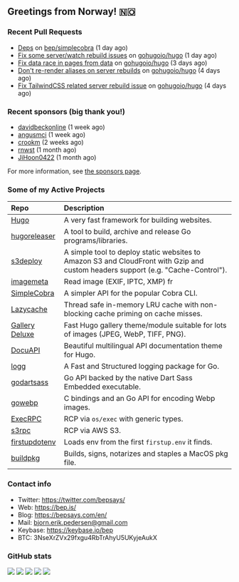 ## Greetings from Norway! 🇳🇴

### Recent Pull Requests

- [Deps](https://github.com/bep/simplecobra/pull/12) on [bep/simplecobra](https://github.com/bep/simplecobra) (1 day ago)
- [Fix some server/watch rebuild issues](https://github.com/gohugoio/hugo/pull/13329) on [gohugoio/hugo](https://github.com/gohugoio/hugo) (1 day ago)
- [Fix data race in pages from data](https://github.com/gohugoio/hugo/pull/13324) on [gohugoio/hugo](https://github.com/gohugoio/hugo) (3 days ago)
- [Don&#39;t re-render aliases on server rebuilds](https://github.com/gohugoio/hugo/pull/13318) on [gohugoio/hugo](https://github.com/gohugoio/hugo) (4 days ago)
- [Fix TailwindCSS related server rebuild issue](https://github.com/gohugoio/hugo/pull/13317) on [gohugoio/hugo](https://github.com/gohugoio/hugo) (4 days ago)

### Recent sponsors (big thank you!)

- [davidbeckonline](https://github.com/davidbeckonline) (1 week ago)
- [angusmci](https://github.com/angusmci) (1 week ago)
- [crookm](https://github.com/crookm) (2 weeks ago)
- [rnwst](https://github.com/rnwst) (1 month ago)
- [JiHoon0422](https://github.com/JiHoon0422) (1 month ago)

For more information, see [the sponsors page](https://github.com/sponsors/bep/).

### Some of my Active Projects

| Repo  | Description |
| :---------------------------------------- | :------------------------------------------- |
| [Hugo](https://github.com/gohugoio/hugo)|A very fast framework for building websites. |
| [hugoreleaser](https://github.com/gohugoio/hugoreleaser)| A tool to build, archive and release Go programs/libraries.  |
| [s3deploy](https://github.com/bep/s3deploy)| A simple tool to deploy static websites to Amazon S3 and CloudFront with Gzip and custom headers support (e.g. "Cache-Control").|
| [imagemeta](https://github.com/bep/imagemeta)| Read image (EXIF, IPTC, XMP) fr|
| [SimpleCobra](https://github.com/bep/simplecobra)|A simpler API for the popular Cobra CLI.|
| [Lazycache](https://github.com/bep/lazycache)| Thread safe in-memory LRU cache with non-blocking cache priming on cache misses.  |
| [Gallery Deluxe](https://github.com/bep/gallerydeluxe)|Fast Hugo gallery theme/module suitable for lots of images (JPEG, WebP, TIFF, PNG).|
| [DocuAPI](https://github.com/bep/docuapi)| Beautiful multilingual API documentation theme for Hugo.  |
| [logg](https://github.com/bep/logg)| A Fast and Structured logging package for Go.  |
| [godartsass](https://github.com/bep/godartsass)| Go API backed by the native Dart Sass Embedded executable. |
| [gowebp](https://github.com/bep/gowebp)|C bindings and an Go API for encoding Webp images. |
| [ExecRPC](https://github.com/bep/execrpc)|RCP via `os/exec` with generic types.  |
| [s3rpc](https://github.com/bep/s3rpc)|RCP via AWS S3.|
| [firstupdotenv](https://github.com/bep/firstupdotenv)|Loads env from the first `firstup.env` it finds. |
| [buildpkg](https://github.com/bep/buildpkg)| Builds, signs, notarizes and staples a MacOS pkg file. |

### Contact info
- Twitter: https://twitter.com/bepsays/
- Web: https://bep.is/
- Blog: https://bepsays.com/en/
- Mail: bjorn.erik.pedersen@gmail.com
- Keybase: https://keybase.io/bep
- BTC: 3NseXrZVx29fxgu4RbTrAhyU5UKyjeAukX


### GitHub stats

![](https://github-profile-summary-cards.vercel.app/api/cards/profile-details?username=bep&theme=github)
![](https://github-profile-summary-cards.vercel.app/api/cards/repos-per-language?username=bep&theme=github)
![](https://github-profile-summary-cards.vercel.app/api/cards/most-commit-language?username=bep&theme=github)
![](https://github-profile-summary-cards.vercel.app/api/cards/stats?username=bep&theme=github)
![](https://github-profile-summary-cards.vercel.app/api/cards/productive-time?username=bep&theme=github)
